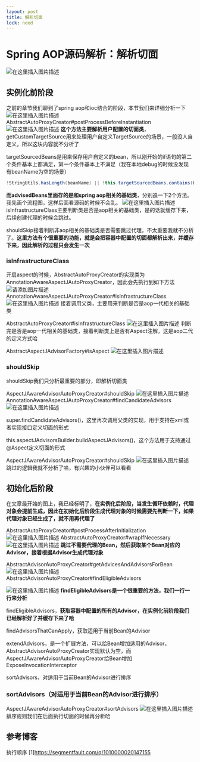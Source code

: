 ```yaml
---
layout: post
title: 解析切面
lock: need
---
```


# Spring AOP源码解析：解析切面
![在这里插入图片描述](https://img-blog.csdnimg.cn/4de79fa4a508414ea40428ad713dae92.png?)
## 实例化前阶段
之前的章节我们聊到了spring aop和ioc结合的阶段，本节我们来详细分析一下
![在这里插入图片描述](https://img-blog.csdnimg.cn/2bd4918b1f344be0b204d125e666c79a.png?)
AbstractAutoProxyCreator#postProcessBeforeInstantiation
![在这里插入图片描述](https://img-blog.csdnimg.cn/09e3f190af754b3ca91dfb234b894624.png?)
**这个方法主要解析用户配置的切面类**，getCustomTargetSource用来处理用户自定义TargetSource的场景，一般没人自定义，所以这块内容就不分析了

targetSourcedBeans是用来保存用户自定义的bean，所以刚开始的if语句的第二个条件基本上都满足，第一个条件基本上不满足（我在本地debug的时候没发现有beanName为空的场景）
```java
!StringUtils.hasLength(beanName) || !this.targetSourcedBeans.contains(beanName)
```
**而advisedBeans里面存的是和spring aop相关的基础类**，分别追一下2个方法。我先画个流程图，这样后面看源码的时候不会乱。
![在这里插入图片描述](https://img-blog.csdnimg.cn/3c6fd529b6fb4f3383606e4f6c8b9cdf.png?)
isInfrastructureClass主要判断类是否是aop相关的基础类，是的话就缓存下来，后续创建代理的时候会跳过。

shouldSkip接着判断非aop相关的基础类是否需要跳过代理，不太重要我就不分析了。**这里方法有个很重要的功能，就是会把容器中配置的切面都解析出来，并缓存下来，因此解析的过程只会发生一次**
### isInfrastructureClass
开启aspect的时候，AbstractAutoProxyCreator的实现类为AnnotationAwareAspectJAutoProxyCreator，因此会先执行到如下方法
![请添加图片描述](https://img-blog.csdnimg.cn/8202d95bd6c54240845e7ce23c361747.png?)
AnnotationAwareAspectJAutoProxyCreator#isInfrastructureClass
![在这里插入图片描述](https://img-blog.csdnimg.cn/160a649dfaf64455afa167910b16a956.png?)
接着调用父类，主要用来判断是否是aop一代相关的基础类

AbstractAutoProxyCreator#isInfrastructureClass
![在这里插入图片描述](https://img-blog.csdnimg.cn/40a16b7816574873aaa1ba45fb845894.png?)
判断完是否是aop一代相关的基础类，接着判断类上是否有Aspect注解，这是aop二代的定义方式哈

AbstractAspectJAdvisorFactory#isAspect
![在这里插入图片描述](https://img-blog.csdnimg.cn/12a9866741de40e7a3e1f5df684b8b24.png?)
### shouldSkip
shouldSkip我们只分析最重要的部分，即解析切面类

AspectJAwareAdvisorAutoProxyCreator#shouldSkip
![在这里插入图片描述](https://img-blog.csdnimg.cn/c02cb2288a8e469f89c6f9ffce19e0cc.png?)
AnnotationAwareAspectJAutoProxyCreator#findCandidateAdvisors
![在这里插入图片描述](https://img-blog.csdnimg.cn/bd24bdf64f764c298222ab2f67aa6700.png?)

super.findCandidateAdvisors()，这里再次调用父类的实现，用于支持在xml或者实现接口定义切面的形式

this.aspectJAdvisorsBuilder.buildAspectJAdvisors()，这个方法用于支持通过@Aspect定义切面的形式

AspectJAwareAdvisorAutoProxyCreator#shouldSkip
![在这里插入图片描述](https://img-blog.csdnimg.cn/094d5fb21ce3475d8b85679116a1ee3d.png?)
跳过的逻辑我就不分析了哈，有兴趣的小伙伴可以看看
## 初始化后阶段
在文章最开始的图上，我已经标明了，**在实例化后阶段，当发生循环依赖时，代理对象会提前生成，因此在初始化后阶段生成代理对象的时候需要先判断一下，如果代理对象已经生成了，就不用再代理了**

AbstractAutoProxyCreator#postProcessAfterInitialization
![在这里插入图片描述](https://img-blog.csdnimg.cn/5117046da6984a628f270b33f08f3e91.png?)
AbstractAutoProxyCreator#wrapIfNecessary
![在这里插入图片描述](https://img-blog.csdnimg.cn/a3d01787c2be445da4137fe33989b5ba.png?)
**跳过不需要代理的Bean，然后获取某个Bean对应的Advisor，接着根据Advisor生成代理对象**

AbstractAdvisorAutoProxyCreator#getAdvicesAndAdvisorsForBean
![在这里插入图片描述](https://img-blog.csdnimg.cn/eb0326cd49c54802b964427d950f1426.png)
AbstractAdvisorAutoProxyCreator#findEligibleAdvisors

![在这里插入图片描述](https://img-blog.csdnimg.cn/adb7ec95436c4516a067af6d5510f859.png)
**findEligibleAdvisors是一个很重要的方法，我们一行一行来分析**

findEligibleAdvisors，**获取容器中配置的所有的Advisor，在实例化前阶段我们已经解析好了并缓存下来了哈**

findAdvisorsThatCanApply，获取适用于当前Bean的Advisor

extendAdvisors，是一个扩展方法，可以给Bean增加适用的Advisor，AbstractAdvisorAutoProxyCreator实现默认为空，而AspectJAwareAdvisorAutoProxyCreator给Bean增加ExposeInvocationInterceptor

sortAdvisors，对适用于当前Bean的Advisor进行排序

### sortAdvisors（对适用于当前Bean的Advisor进行排序）
AspectJAwareAdvisorAutoProxyCreator#sortAdvisors
![在这里插入图片描述](https://img-blog.csdnimg.cn/2d495512a8fd4e9a8b7b2e0132b63e49.png?)
排序规则我们在后面执行切面的时候再分析哈
## 参考博客
执行顺序
[1]https://segmentfault.com/q/1010000020147155